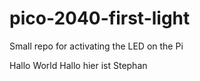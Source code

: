 # pico-2040-first-light
Small repo for activating the LED on the Pi 

Hallo World
Hallo hier ist Stephan
